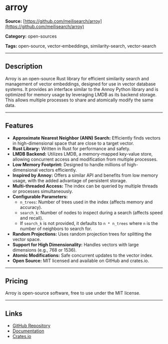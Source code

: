 # arroy

**Source:** [https://github.com/meilisearch/arroy](https://github.com/meilisearch/arroy)

**Category:** open-sources

**Tags:** open-source, vector-embeddings, similarity-search, vector-search

---

## Description

Arroy is an open-source Rust library for efficient similarity search and management of vector embeddings, designed for use in vector database systems. It provides an interface similar to the Annoy Python library and is optimized for memory usage by leveraging LMDB as its backend storage. This allows multiple processes to share and atomically modify the same data.

---

## Features

- **Approximate Nearest Neighbor (ANN) Search:** Efficiently finds vectors in high-dimensional space that are close to a target vector.
- **Rust Library:** Written in Rust for performance and safety.
- **LMDB Backend:** Utilizes LMDB, a memory-mapped key-value store, allowing concurrent access and modification from multiple processes.
- **Low Memory Footprint:** Designed to handle millions of high-dimensional vectors efficiently.
- **Inspired by Annoy:** Offers a similar API and benefits from low memory usage, with the added advantage of persistent storage.
- **Multi-threaded Access:** The index can be queried by multiple threads or processes simultaneously.
- **Configurable Parameters:**
  - `n_trees`: Number of trees used in the index (affects memory and accuracy).
  - `search_k`: Number of nodes to inspect during a search (affects speed and recall).
  - If `search_k` is not provided, it defaults to `n * n_trees` where `n` is the number of neighbors to search for.
- **Random Projections:** Uses random projection trees for splitting the vector space.
- **Support for High Dimensionality:** Handles vectors with large dimensions (e.g., 768 or 1536).
- **Atomic Modifications:** Safe concurrent updates to the vector index.
- **Open Source:** MIT licensed and available on GitHub and crates.io.

---

## Pricing

Arroy is open-source software, free to use under the MIT license.

---

## Links

- [GitHub Repository](https://github.com/meilisearch/arroy)
- [Documentation](https://docs.rs/arroy)
- [Crates.io](https://crates.io/crates/arroy)
